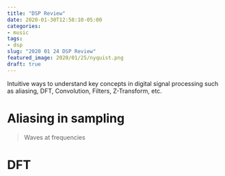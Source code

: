 ```yaml
---
title: "DSP Review"
date: 2020-01-30T12:58:10-05:00
categories:
- music
tags:
- dsp
slug: "2020 01 24 DSP Review"
featured_image: 2020/01/25/nyquist.png
draft: true
---
```


Intuitive ways to understand key concepts in digital signal processing such as aliasing, DFT, Convolution, Filters, Z-Transform, etc.
<!--more-->

# Aliasing in sampling

> Waves at frequencies 

# DFT

# 